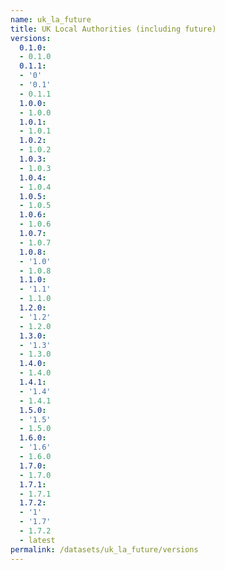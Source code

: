 ```yaml
---
name: uk_la_future
title: UK Local Authorities (including future)
versions:
  0.1.0:
  - 0.1.0
  0.1.1:
  - '0'
  - '0.1'
  - 0.1.1
  1.0.0:
  - 1.0.0
  1.0.1:
  - 1.0.1
  1.0.2:
  - 1.0.2
  1.0.3:
  - 1.0.3
  1.0.4:
  - 1.0.4
  1.0.5:
  - 1.0.5
  1.0.6:
  - 1.0.6
  1.0.7:
  - 1.0.7
  1.0.8:
  - '1.0'
  - 1.0.8
  1.1.0:
  - '1.1'
  - 1.1.0
  1.2.0:
  - '1.2'
  - 1.2.0
  1.3.0:
  - '1.3'
  - 1.3.0
  1.4.0:
  - 1.4.0
  1.4.1:
  - '1.4'
  - 1.4.1
  1.5.0:
  - '1.5'
  - 1.5.0
  1.6.0:
  - '1.6'
  - 1.6.0
  1.7.0:
  - 1.7.0
  1.7.1:
  - 1.7.1
  1.7.2:
  - '1'
  - '1.7'
  - 1.7.2
  - latest
permalink: /datasets/uk_la_future/versions
---
```

